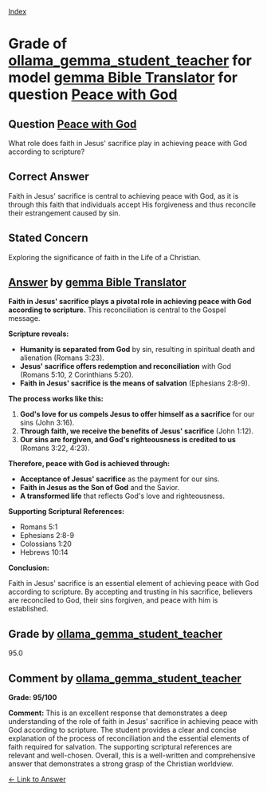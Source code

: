 
[Index](../../../../index.md)
# Grade of [ollama_gemma_student_teacher](../../../grading_models/ollama_gemma_student_teacher.md) for model [gemma Bible Translator](../../../answering_models/gemma_Bible_Translator.md) for question [Peace with God](../../../questions/Peace_with_God.md)

## Question [Peace with God](../../../questions/Peace_with_God.md)
What role does faith in Jesus' sacrifice play in achieving peace with God according to scripture?

## Correct Answer
Faith in Jesus' sacrifice is central to achieving peace with God, as it is through this faith that individuals accept His forgiveness and thus reconcile their estrangement caused by sin.

## Stated Concern
Exploring the significance of faith in the Life of a Christian.

## [Answer](../Peace_with_God.md) by [gemma Bible Translator](../../../answering_models/gemma_Bible_Translator.md)
**Faith in Jesus' sacrifice plays a pivotal role in achieving peace with God according to scripture.** This reconciliation is central to the Gospel message.

**Scripture reveals:**

* **Humanity is separated from God** by sin, resulting in spiritual death and alienation (Romans 3:23).
* **Jesus' sacrifice offers redemption and reconciliation** with God (Romans 5:10, 2 Corinthians 5:20).
* **Faith in Jesus' sacrifice is the means of salvation** (Ephesians 2:8-9).

**The process works like this:**

1. **God's love for us compels Jesus to offer himself as a sacrifice** for our sins (John 3:16).
2. **Through faith, we receive the benefits of Jesus' sacrifice** (John 1:12).
3. **Our sins are forgiven, and God's righteousness is credited to us** (Romans 3:22, 4:23).

**Therefore, peace with God is achieved through:**

* **Acceptance of Jesus' sacrifice** as the payment for our sins.
* **Faith in Jesus as the Son of God** and the Savior.
* **A transformed life** that reflects God's love and righteousness.

**Supporting Scriptural References:**

* Romans 5:1
* Ephesians 2:8-9
* Colossians 1:20
* Hebrews 10:14

**Conclusion:**

Faith in Jesus' sacrifice is an essential element of achieving peace with God according to scripture. By accepting and trusting in his sacrifice, believers are reconciled to God, their sins forgiven, and peace with him is established.

## Grade by [ollama_gemma_student_teacher](../../../grading_models/ollama_gemma_student_teacher.md)
95.0

## Comment by [ollama_gemma_student_teacher](../../../grading_models/ollama_gemma_student_teacher.md)
**Grade: 95/100**

**Comment:** This is an excellent response that demonstrates a deep understanding of the role of faith in Jesus' sacrifice in achieving peace with God according to scripture. The student provides a clear and concise explanation of the process of reconciliation and the essential elements of faith required for salvation. The supporting scriptural references are relevant and well-chosen. Overall, this is a well-written and comprehensive answer that demonstrates a strong grasp of the Christian worldview.

[&lt;- Link to Answer](../Peace_with_God.md)

